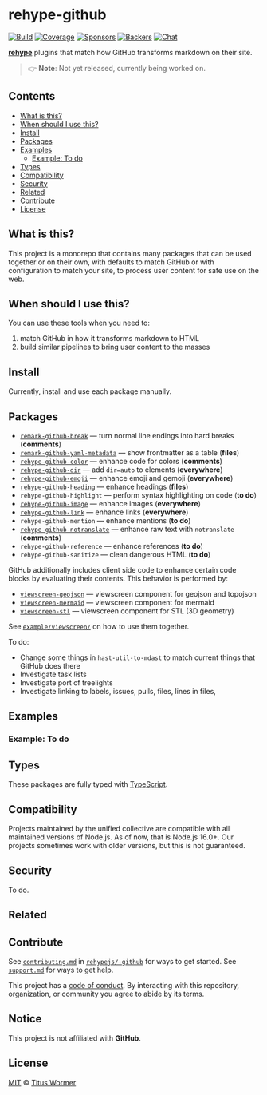 # rehype-github

[![Build][build-badge]][build]
[![Coverage][coverage-badge]][coverage]
[![Sponsors][sponsors-badge]][collective]
[![Backers][backers-badge]][collective]
[![Chat][chat-badge]][chat]

**[rehype][]** plugins that match how GitHub transforms markdown on their site.

> 👉 **Note**: Not yet released, currently being worked on.

## Contents

*   [What is this?](#what-is-this)
*   [When should I use this?](#when-should-i-use-this)
*   [Install](#install)
*   [Packages](#packages)
*   [Examples](#examples)
    *   [Example: To do](#example-to-do)
*   [Types](#types)
*   [Compatibility](#compatibility)
*   [Security](#security)
*   [Related](#related)
*   [Contribute](#contribute)
*   [License](#license)

## What is this?

This project is a monorepo that contains many packages that can be used
together or on their own, with defaults to match GitHub or with configuration
to match your site, to process user content for safe use on the web.

## When should I use this?

You can use these tools when you need to:

1.  match GitHub in how it transforms markdown to HTML
2.  build similar pipelines to bring user content to the masses

## Install

Currently, install and use each package manually.

## Packages

*   [`remark-github-break`](packages/break/)
    — turn normal line endings into hard breaks (**comments**)
*   [`remark-github-yaml-metadata`](packages/yaml-metadata/)
    — show frontmatter as a table (**files**)
*   [`rehype-github-color`](packages/color/)
    — enhance code for colors (**comments**)
*   [`rehype-github-dir`](packages/dir/)
    — add `dir=auto` to elements (**everywhere**)
*   [`rehype-github-emoji`](packages/emoji/)
    — enhance emoji and gemoji (**everywhere**)
*   [`rehype-github-heading`](packages/heading/)
    — enhance headings (**files**)
*   `rehype-github-highlight`
    — perform syntax highlighting on code (**to do**)
*   [`rehype-github-image`](packages/image/)
    — enhance images (**everywhere**)
*   [`rehype-github-link`](packages/link/)
    — enhance links (**everywhere**)
*   `rehype-github-mention`
    — enhance mentions (**to do**)
*   [`rehype-github-notranslate`](packages/notranslate/)
    — enhance raw text with `notranslate` (**comments**)
*   `rehype-github-reference`
    — enhance references (**to do**)
*   `rehype-github-sanitize`
    — clean dangerous HTML (**to do**)

GitHub additionally includes client side code to enhance certain code blocks
by evaluating their contents.
This behavior is performed by:

*   [`viewscreen-geojson`](packages/viewscreen-geojson/)
    — viewscreen component for geojson and topojson
*   [`viewscreen-mermaid`](packages/viewscreen-mermaid/)
    — viewscreen component for mermaid
*   [`viewscreen-stl`](packages/viewscreen-stl/)
    — viewscreen component for STL (3D geometry)

See [`example/viewscreen/`](example/viewscreen/) on how to use them together.

To do:

*   Change some things in `hast-util-to-mdast` to match current things
    that GitHub does there
*   Investigate task lists
*   Investigate port of treelights
*   Investigate linking to labels, issues, pulls, files, lines in files,

## Examples

### Example: To do

## Types

These packages are fully typed with [TypeScript][].

## Compatibility

Projects maintained by the unified collective are compatible with all maintained
versions of Node.js.
As of now, that is Node.js 16.0+.
Our projects sometimes work with older versions, but this is not guaranteed.

## Security

To do.

## Related

## Contribute

See [`contributing.md`][contributing] in [`rehypejs/.github`][health] for
ways to get started.
See [`support.md`][support] for ways to get help.

This project has a [code of conduct][coc].
By interacting with this repository, organization, or community you agree to
abide by its terms.

## Notice

This project is not affiliated with **GitHub**.

## License

[MIT][license] © [Titus Wormer][author]

<!-- Definitions -->

[build-badge]: https://github.com/rehypejs/rehype-github/workflows/main/badge.svg

[build]: https://github.com/rehypejs/rehype-github/actions

[coverage-badge]: https://img.shields.io/codecov/c/github/rehypejs/rehype-github.svg

[coverage]: https://codecov.io/github/rehypejs/rehype-github

[sponsors-badge]: https://opencollective.com/unified/sponsors/badge.svg

[backers-badge]: https://opencollective.com/unified/backers/badge.svg

[collective]: https://opencollective.com/unified

[chat-badge]: https://img.shields.io/badge/chat-discussions-success.svg

[chat]: https://github.com/rehypejs/rehype/discussions

[typescript]: https://www.typescriptlang.org

[license]: license

[author]: https://wooorm.com

[health]: https://github.com/rehypejs/.github

[contributing]: https://github.com/rehypejs/.github/blob/main/contributing.md

[support]: https://github.com/rehypejs/.github/blob/main/support.md

[coc]: https://github.com/rehypejs/.github/blob/main/code-of-conduct.md

[rehype]: https://github.com/rehypejs/rehype
